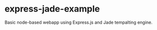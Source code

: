 express-jade-example
=====================

Basic node-based webapp using Express.js and Jade tempalting engine.